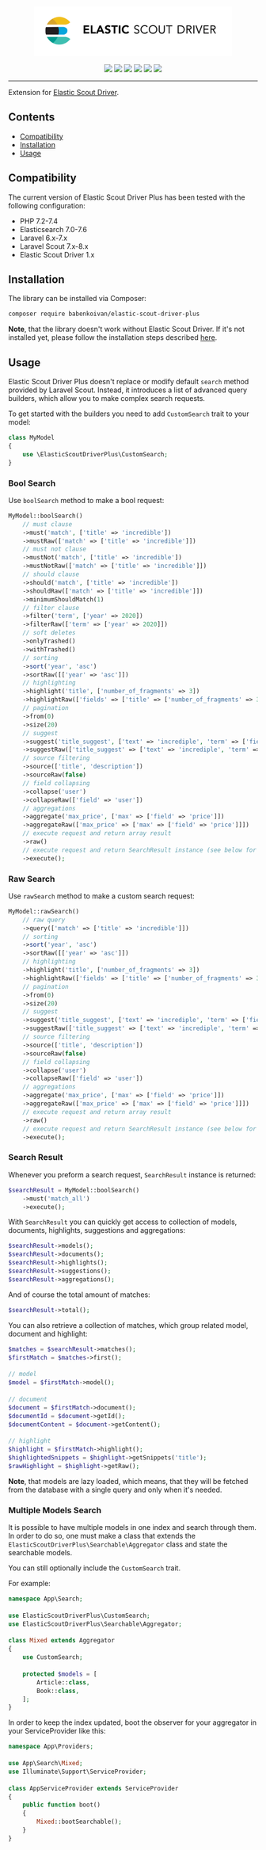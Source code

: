 <p align="center">
    <img width="400px" src="logo.gif">
</p>

<p align="center">
    <a href="https://packagist.org/packages/babenkoivan/elastic-scout-driver-plus"><img src="https://poser.pugx.org/babenkoivan/elastic-scout-driver-plus/v/stable"></a>
    <a href="https://packagist.org/packages/babenkoivan/elastic-scout-driver-plus"><img src="https://poser.pugx.org/babenkoivan/elastic-scout-driver-plus/downloads"></a>
    <a href="https://packagist.org/packages/babenkoivan/elastic-scout-driver-plus"><img src="https://poser.pugx.org/babenkoivan/elastic-scout-driver-plus/license"></a>
    <a href="https://travis-ci.com/babenkoivan/elastic-scout-driver-plus"><img src="https://travis-ci.com/babenkoivan/elastic-scout-driver-plus.svg?branch=master"></a>
    <a href="https://paypal.me/babenkoi"><img src="https://img.shields.io/badge/donate-paypal-blue"></a>
    <a href="https://www.amazon.de/Amazon-de-e-Gift-Voucher-Various-Designs/dp/B07Q1JNC7R"><img src="https://img.shields.io/badge/donate-amazon-black"></a>
</p>

---

Extension for [Elastic Scout Driver](https://github.com/babenkoivan/elastic-scout-driver).

## Contents

* [Compatibility](#compatibility)
* [Installation](#installation) 
* [Usage](#usage)

## Compatibility

The current version of Elastic Scout Driver Plus has been tested with the following configuration:

* PHP 7.2-7.4
* Elasticsearch 7.0-7.6
* Laravel 6.x-7.x
* Laravel Scout 7.x-8.x
* Elastic Scout Driver 1.x

## Installation

The library can be installed via Composer:

```bash
composer require babenkoivan/elastic-scout-driver-plus
```

**Note**, that the library doesn't work without Elastic Scout Driver. If it's not installed yet, please follow
the installation steps described [here](https://github.com/babenkoivan/elastic-scout-driver#installation).    

## Usage

Elastic Scout Driver Plus doesn't replace or modify default `search` method provided by Laravel Scout. Instead, it
introduces a list of advanced query builders, which allow you to make complex search requests.

To get started with the builders you need to add `CustomSearch` trait to your model:

```php
class MyModel
{
    use \ElasticScoutDriverPlus\CustomSearch;
}
```

### Bool Search

Use `boolSearch` method to make a bool request:

```php
MyModel::boolSearch()
    // must clause 
    ->must('match', ['title' => 'incredible'])
    ->mustRaw(['match' => ['title' => 'incredible']])
    // must not clause
    ->mustNot('match', ['title' => 'incredible'])
    ->mustNotRaw(['match' => ['title' => 'incredible']])
    // should clause
    ->should('match', ['title' => 'incredible'])
    ->shouldRaw(['match' => ['title' => 'incredible']])
    ->minimumShouldMatch(1)
    // filter clause
    ->filter('term', ['year' => 2020])
    ->filterRaw(['term' => ['year' => 2020]])
    // soft deletes
    ->onlyTrashed()
    ->withTrashed()
    // sorting
    ->sort('year', 'asc')
    ->sortRaw([['year' => 'asc']])
    // highlighting
    ->highlight('title', ['number_of_fragments' => 3])
    ->highlightRaw(['fields' => ['title' => ['number_of_fragments' => 3]]])
    // pagination
    ->from(0)
    ->size(20)
    // suggest
    ->suggest('title_suggest', ['text' => 'incrediple', 'term' => ['field' => 'title']])
    ->suggestRaw(['title_suggest' => ['text' => 'incrediple', 'term' => ['field' => 'title']]])
    // source filtering
    ->source(['title', 'description'])
    ->sourceRaw(false)
    // field collapsing
    ->collapse('user')
    ->collapseRaw(['field' => 'user'])
    // aggregations
    ->aggregate('max_price', ['max' => ['field' => 'price']])
    ->aggregateRaw(['max_price' => ['max' => ['field' => 'price']]])
    // execute request and return array result
    ->raw()
    // execute request and return SearchResult instance (see below for more details)
    ->execute();
```

### Raw Search

Use `rawSearch` method to make a custom search request:

```php
MyModel::rawSearch()
    // raw query
    ->query(['match' => ['title' => 'incredible']])
    // sorting
    ->sort('year', 'asc')
    ->sortRaw([['year' => 'asc']])
    // highlighting
    ->highlight('title', ['number_of_fragments' => 3])
    ->highlightRaw(['fields' => ['title' => ['number_of_fragments' => 3]]])
    // pagination
    ->from(0)
    ->size(20)
    // suggest
    ->suggest('title_suggest', ['text' => 'incrediple', 'term' => ['field' => 'title']])
    ->suggestRaw(['title_suggest' => ['text' => 'incrediple', 'term' => ['field' => 'title']]])
    // source filtering
    ->source(['title', 'description'])
    ->sourceRaw(false)
    // field collapsing
    ->collapse('user')
    ->collapseRaw(['field' => 'user'])
    // aggregations
    ->aggregate('max_price', ['max' => ['field' => 'price']])
    ->aggregateRaw(['max_price' => ['max' => ['field' => 'price']]])
    // execute request and return array result
    ->raw()
    // execute request and return SearchResult instance (see below for more details)
    ->execute();
```

### Search Result

Whenever you preform a search request, `SearchResult` instance is returned: 

```php
$searchResult = MyModel::boolSearch()
    ->must('match_all')
    ->execute();
```

With `SearchResult` you can quickly get access to collection of models, documents, highlights, suggestions and aggregations:

```php
$searchResult->models();
$searchResult->documents();    
$searchResult->highlights();
$searchResult->suggestions();
$searchResult->aggregations();
```

And of course the total amount of matches:
              
```php
$searchResult->total();
```

You can also retrieve a collection of matches, which group related model, document and highlight:

```php
$matches = $searchResult->matches();
$firstMatch = $matches->first();

// model
$model = $firstMatch->model();

// document
$document = $firstMatch->document();
$documentId = $document->getId();
$documentContent = $document->getContent();

// highlight
$highlight = $firstMatch->highlight();
$highlightedSnippets = $highlight->getSnippets('title');
$rawHighlight = $highlight->getRaw();
```

**Note**, that models are lazy loaded, which means, that they will be fetched from the database with a single query and 
only when it's needed. 

### Multiple Models Search

It is possible to have multiple models in one index and search through them. In order to do so, one must make a class 
that extends the `ElasticScoutDriverPlus\Searchable\Aggregator` class and state the searchable models.

You can still optionally include the `CustomSearch` trait.

For example:

```php
namespace App\Search;

use ElasticScoutDriverPlus\CustomSearch;
use ElasticScoutDriverPlus\Searchable\Aggregator;

class Mixed extends Aggregator
{
    use CustomSearch;

    protected $models = [
        Article::class,
        Book::class,
    ];
}
```

In order to keep the index updated, boot the observer for your aggregator in your ServiceProvider like this:

```php
namespace App\Providers;

use App\Search\Mixed;
use Illuminate\Support\ServiceProvider;

class AppServiceProvider extends ServiceProvider
{
    public function boot()
    {
        Mixed::bootSearchable();
    }
}
```
